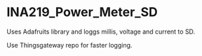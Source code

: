 # INA219_Power_Meter_SD
Uses Adafruits library and loggs millis, voltage and current to SD. 

Use Thingsgateway repo for faster logging. 
